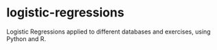 # logistic-regressions
Logistic Regressions applied to different databases and exercises, using Python and R.
